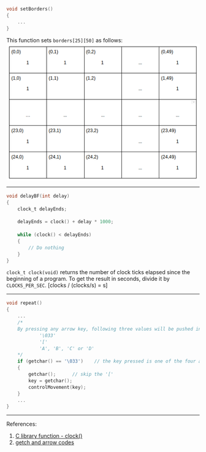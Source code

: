```c
void setBorders()
{
    ...  
}
```
This function sets `borders[25][50]` as follows:<br>
![alt text](https://github.com/joe019/Snake-Game/blob/master/images/borders2dArray.png)

***

```c
void delayBF(int delay)
{
    clock_t delayEnds;

    delayEnds = clock() + delay * 1000;

    while (clock() < delayEnds)
    {
        // Do nothing
    }
}
```
`clock_t clock(void)` returns the number of clock ticks elapsed since the beginning of a program. To get the result in seconds,   divide it by `CLOCKS_PER_SEC`. [clocks / (clocks/s) = s]
***

```c
void repeat()
{
    ...
    /*
    By pressing any arrow key, following three values will be pushed into buffer:
            '\033'
            '['
            'A', 'B', 'C' or 'D'
    */
    if (getchar() == '\033')    // the key pressed is one of the four arrow keys
    {
        getchar();      // skip the '['
        key = getchar();
        controlMovement(key);
    }
    ...
}
```
***
References: <br>
1. [C library function - clock()](https://www.tutorialspoint.com/c_standard_library/c_function_clock.htm) <br>
2. [getch and arrow codes](https://stackoverflow.com/questions/10463201/getch-and-arrow-codes)
